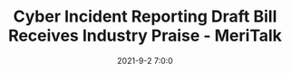 ---
"title": "Cyber Incident Reporting Draft Bill Receives Industry Praise - MeriTalk"
"date": "2021-9-2 7:0:0"
"feed_name": "GOOGLENEWSINDUSTRIAL"
"feed_website": "https://news.google.com/search?q=industrial%2Bincident&hl=en-US&gl=US&ceid=US:en"
"feed_rss": "https://news.google.com/rss/search?q=industrial%2Bincident&hl=en-US&gl=US&ceid=US:en"
"link": "https://www.meritalk.com/articles/cyber-incident-reporting-draft-bill-receives-industry-praise/"
"file": "_posts/2021-1-1-e290c916ef031e8f80fc71662f00450fc974f8ac.md"
"accident": "0"
"drilling": "0"
"dead": "0"
"injured": "0"
---